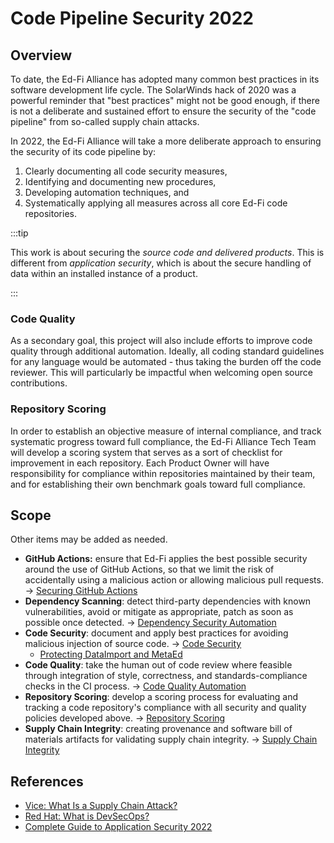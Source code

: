 # Code Pipeline Security 2022

## Overview

To date, the Ed-Fi Alliance has adopted many common best practices in its
software development life cycle. The SolarWinds hack of 2020 was a powerful
reminder that "best practices" might not be good enough, if there is not a
deliberate and sustained effort to ensure the security of the "code pipeline"
from so-called supply chain attacks.

In 2022, the Ed-Fi Alliance will take a more deliberate approach to ensuring the
security of its code pipeline by:

1.  Clearly documenting all code security measures,
2.  Identifying and documenting new procedures,
3.  Developing automation techniques, and
4.  Systematically applying all measures across all core Ed-Fi code
    repositories.

:::tip

This work is about securing the *source* *code and delivered products*.
This is different from *application security*, which is about the secure
handling of data within an installed instance of a product.

:::

### Code Quality

As a secondary goal, this project will also include efforts to improve code
quality through additional automation. Ideally, all coding standard guidelines
for any language would be automated - thus taking the burden off the code
reviewer. This will particularly be impactful when welcoming open source
contributions.

### Repository Scoring

In order to establish an objective measure of internal compliance, and track
systematic progress toward full compliance, the Ed-Fi Alliance Tech Team will
develop a scoring system that serves as a sort of checklist for improvement in
each repository. Each Product Owner will have responsibility for compliance
within repositories maintained by their team, and for establishing their own
benchmark goals toward full compliance.

## Scope

Other items may be added as needed.

- **GitHub Actions:** ensure that Ed-Fi applies the best possible security
  around the use of GitHub Actions, so that we limit the risk of accidentally
  using a malicious action or allowing malicious pull requests. → [Securing
  GitHub
  Actions](../continuous-integration/guidelines-for-use-of-github-actions.md)
- **Dependency Scanning**: detect third-party dependencies with known
  vulnerabilities, avoid or mitigate as appropriate, patch as soon as possible
  once detected. → [Dependency Security
  Automation](../continuous-integration/distribution-of-binary-packages/README.md)
- **Code Security**: document and apply best practices for avoiding malicious
  injection of source code. → [Code
  Security](../continuous-integration/code-security-guidelines/README.md)
  - [Protecting DataImport and MetaEd](https://edfi.atlassian.net/wiki/spaces/TT/pages/18649937)
- **Code Quality**: take the human out of code review where feasible through
  integration of style, correctness, and standards-compliance checks in the CI
  process. → [Code Quality
  Automation](../continuous-integration/code-quality-automation/README.md)
- **Repository Scoring**: develop a scoring process for evaluating and
  tracking a code repository's compliance with all security and quality
  policies developed above. → [Repository
  Scoring](../continuous-integration/repository-scoring/README.md)
- **Supply Chain Integrity**: creating provenance and software bill of
  materials artifacts for validating supply chain integrity. → [Supply Chain
  Integrity](../continuous-integration/release-workflow-and-supply-chain-security/README.md)

## References

- [Vice: What Is a Supply Chain
  Attack?](https://www.vice.com/en/article/d3y48v/what-is-a-supply-chain-attack)
- [Red Hat: What is
  DevSecOps?](https://www.redhat.com/en/topics/devops/what-is-devsecops)
- [Complete Guide to Application Security
  2022](https://snyk.io/learn/application-security/)
